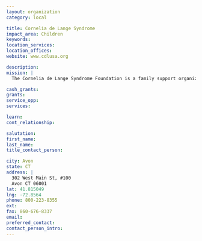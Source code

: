 ```yaml
---
layout: organization
category: local

title: Cornelia de Lange Syndrome
impact_area: Children
keywords: 
location_services: 
location_offices: 
website: www.cdlusa.org

description: 
mission: |
  The Cornelia de Lange Syndrome Foundation is a family support organization which exists to ensure early and accurate diagnosis of CdLS, promote research into the causes and manifestations of the syndrome, and help people with a diagnosis of CdLS, and others with similar characteristics, make informed decisions throughout their lifetime.

cash_grants: 
grants: 
service_opp: 
services: 

learn: 
cont_relationship: 

salutation: 
first_name: 
last_name: 
title_contact_person: 

city: Avon
state: CT
address: |
  302 West Main St, #100  
  Avon CT 06001
lat: 41.815049
lng: -72.8564
phone: 800-223-8355
ext: 
fax: 860-676-8337
email: 
preferred_contact: 
contact_person_intro: 
---
```

